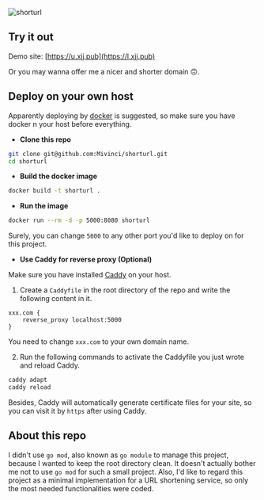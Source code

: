 ![shorturl](https://socialify.git.ci/mivinci/shorturl/image?description=1&language=1&owner=1&stargazers=1&theme=Light)

## Try it out

Demo site: [https://u.xjj.pub](https://l.xjj.pub)

Or you may wanna offer me a nicer and shorter domain 🙃.

## Deploy on your own host

Apparently deploying by [docker](https://www.docker.com/) is suggested, so make sure you have docker n your host before everything.

- **Clone this repo**

```bash
git clone git@github.com:Mivinci/shorturl.git
cd shorturl
```

- **Build the docker image**

```bash
docker build -t shorturl .
```

- **Run the image**

```bash
docker run --rm -d -p 5000:8080 shorturl
```

Surely, you can change `5000` to any other port you'd like to deploy on for this  project.

- **Use Caddy for reverse proxy (Optional)**

Make sure you have installed [Caddy](https://caddyserver.com) on your host.

1. Create a `Caddyfile` in the root directory of the repo and write the following content in it. 

```nginx
xxx.com {
    reverse_proxy localhost:5000
}
```

You need to change `xxx.com` to your own domain name.

2. Run the following commands to activate the Caddyfile you just wrote and reload Caddy.

```bash
caddy adapt
caddy reload
```

Besides, Caddy will automatically generate certificate files for your site, so you can visit it by `https` after using Caddy.

## About this repo

I didn't use `go mod`, also known as `go module` to manage this project, because I wanted to keep the root directory clean. It doesn't actually bother me not to use `go mod` for such a small project. Also, I'd like to regard this project as a minimal implementation for a URL shortening service, so only the most needed functionalities were coded.